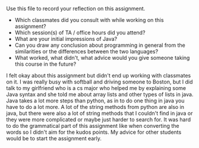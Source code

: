 Use this file to record your reflection on this assignment.

- Which classmates did you consult with while working on this assignment?
- Which session(s) of TA / office hours did you attend?
- What are your initial impressions of Java? 
- Can you draw any conclusion about programming in general from the similarities or the differences between the two languages? 
- What worked, what didn't, what advice would you give someone taking this course in the future?

I felt okay about this assignment but didn't end up working with classmates on it. I was really busy with softball and driving someone to Boston, but I did talk to my girlfriend who is a cs major who helped me by explaining some Java syntax and she told me about array lists and other types of lists in java. Java takes a lot more steps than python, as in to do one thing in java you have to do a lot more.
A lot of the string methods from python are also in java, but there were also a lot of string methods that I couldn't find in java or they were more complicated or maybe just harder to search for.
It was hard to do the grammatical part of this assignment like when converting the words so I didn't aim for the kudos points. My advice for other students would be to start the assignment early.